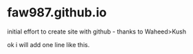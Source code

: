# faw987.github.io

initial effort to create site with github - thanks to Waheed>Kush

ok i will add one line like this.







